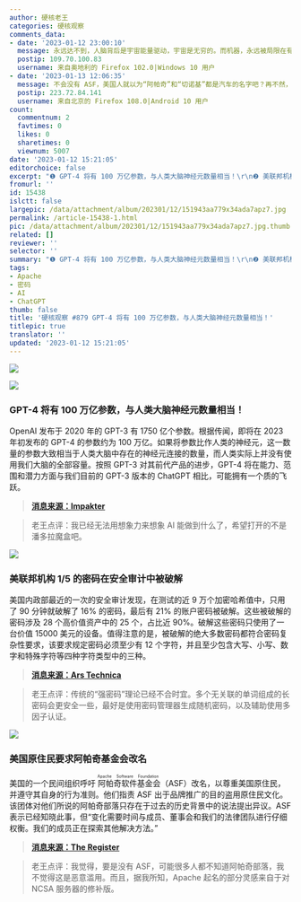 ```yaml
---
author: 硬核老王
categories: 硬核观察
comments_data:
- date: '2023-01-12 23:00:10'
  message: 永远达不到，人脑背后是宇宙能量驱动，宇宙是无穷的。而机器，永远被局限在有限的功率里。
  postip: 109.70.100.83
  username: 来自奥地利的 Firefox 102.0|Windows 10 用户
- date: '2023-01-13 12:06:35'
  message: 不会没有 ASF，美国人就以为“阿帕奇”和“切诺基”都是汽车的名字吧？再不然，AH-64 ”阿帕奇“武装直升机总听说过吧？就没有人考虑过”阿帕奇“这个名字是从哪来的？
  postip: 223.72.84.141
  username: 来自北京的 Firefox 108.0|Android 10 用户
count:
  commentnum: 2
  favtimes: 0
  likes: 0
  sharetimes: 0
  viewnum: 5007
date: '2023-01-12 15:21:05'
editorchoice: false
excerpt: "❶ GPT-4 将有 100 万亿参数，与人类大脑神经元数量相当！\r\n❷ 美联邦机构 1/5 的密码在安全审计中被破解\r\n❸ 美国原住民要求阿帕奇基金会改名"
fromurl: ''
id: 15438
islctt: false
largepic: /data/attachment/album/202301/12/151943aa779x34ada7apz7.jpg
permalink: /article-15438-1.html
pic: /data/attachment/album/202301/12/151943aa779x34ada7apz7.jpg.thumb.jpg
related: []
reviewer: ''
selector: ''
summary: "❶ GPT-4 将有 100 万亿参数，与人类大脑神经元数量相当！\r\n❷ 美联邦机构 1/5 的密码在安全审计中被破解\r\n❸ 美国原住民要求阿帕奇基金会改名"
tags:
- Apache
- 密码
- AI
- ChatGPT
thumb: false
title: '硬核观察 #879 GPT-4 将有 100 万亿参数，与人类大脑神经元数量相当！'
titlepic: true
translator: ''
updated: '2023-01-12 15:21:05'
---
```


![](/data/attachment/album/202301/12/151943aa779x34ada7apz7.jpg)


![](/data/attachment/album/202301/12/151953w44ofgied400lpad.jpg)


### GPT-4 将有 100 万亿参数，与人类大脑神经元数量相当！


OpenAI 发布于 2020 年的 GPT-3 有 1750 亿个参数。根据传闻，即将在 2023 年初发布的 GPT-4 的参数约为 100 万亿。如果将参数比作人类的神经元，这一数量的参数大致相当于人类大脑中存在的神经元连接的数量，而人类实际上并没有使用我们大脑的全部容量。按照 GPT-3 对其前代产品的进步，GPT-4 将在能力、范围和潜力方面与我们目前的 GPT-3 版本的 ChatGPT 相比，可能拥有一个质的飞跃。



> 
> **[消息来源：Impakter](https://impakter.com/chatgpt-poised-for-upgrade-it-could-become-as-complex-as-the-human-brain/)**
> 
> 
> 



> 
> 老王点评：我已经无法用想象力来想象 AI 能做到什么了，希望打开的不是潘多拉魔盒吧。
> 
> 
> 


![](/data/attachment/album/202301/12/152001xuy4weqd8jw899dn.jpg)


### 美联邦机构 1/5 的密码在安全审计中被破解


美国内政部最近的一次的安全审计发现，在测试的近 9 万个加密哈希值中，只用了 90 分钟就破解了 16% 的密码，最后有 21% 的账户密码被破解。这些被破解的密码涉及 28 个高价值资产中的 25 个，占比近 90%。破解这些密码只使用了一台价值 15000 美元的设备。值得注意的是，被破解的绝大多数密码都符合密码复杂性要求，该要求规定密码必须至少有 12 个字符，并且至少包含大写、小写、数字和特殊字符等四种字符类型中的三种。



> 
> **[消息来源：Ars Technica](https://arstechnica.com/information-technology/2023/01/a-fifth-of-passwords-used-by-federal-agency-cracked-in-security-audit/)**
> 
> 
> 



> 
> 老王点评：传统的“强密码”理论已经不合时宜。多个无关联的单词组成的长密码会更安全一些，最好是使用密码管理器生成随机密码，以及辅助使用多因子认证。
> 
> 
> 


![](/data/attachment/album/202301/12/152015y5e4id5rcgxpng6r.jpg)


### 美国原住民要求阿帕奇基金会改名


美国的一个民间组织呼吁<ruby> 阿帕奇软件基金会 <rt>  Apache Software Foundation </rt></ruby>（ASF）改名，以尊重美国原住民，并遵守其自身的行为准则。他们指责 ASF 出于品牌推广的目的盗用原住民文化。该团体对他们所说的阿帕奇部落只存在于过去的历史背景中的说法提出异议。ASF 表示已经知晓此事，但“变化需要时间与成员、董事会和我们的法律团队进行仔细权衡。我们的成员正在探索其他解决方法。”



> 
> **[消息来源：The Register](https://www.theregister.com/2023/01/11/native_american_apache_software_foundation/)**
> 
> 
> 



> 
> 老王点评：我觉得，要是没有 ASF，可能很多人都不知道阿帕奇部落，我不觉得这是恶意滥用。而且，据我所知，Apache 起名的部分灵感来自于对 NCSA 服务器的修补版。
> 
> 
>